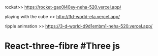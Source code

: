  rocket>> https://rocket-gao0l40ey-neha-520.vercel.app/
 
playing with the cube >> http://3d-world-eta.vercel.app/

ripple animation >> https://3-d-world-d9d1embm1-neha-520.vercel.app/

# React-three-fibre #Three js
 
